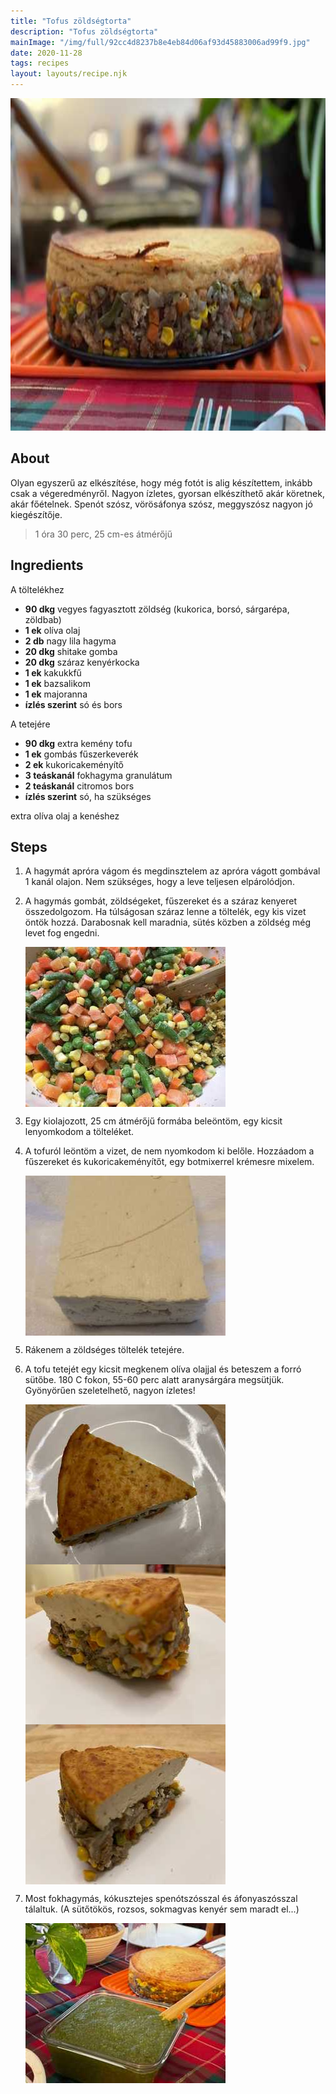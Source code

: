 ```yaml
---
title: "Tofus zöldségtorta"
description: "Tofus zöldségtorta"
mainImage: "/img/full/92cc4d8237b8e4eb84d06af93d45883006ad99f9.jpg"
date: 2020-11-28
tags: recipes
layout: layouts/recipe.njk
---
```

                            
<p align="center"><a href="https://cookpad.com/hu/receptek/14126391-tofus-zoldsegtorta" rel="Recipe source page"><img width="751" height="532" src="/img/full/92cc4d8237b8e4eb84d06af93d45883006ad99f9.jpg"/></a></p>

## About
<p class="mb-sm">Olyan egyszerű az elkészítése, hogy még fotót is alig készítettem, inkább csak a végeredményről. Nagyon ízletes, gyorsan elkészíthető akár köretnek, akár főételnek. Spenót szósz, vörösáfonya szósz, meggyszósz nagyon jó kiegészítője.</p>

> 1 óra 30 perc, 25 cm-es átmérőjű 

## Ingredients

A töltelékhez
* **90 dkg** vegyes fagyasztott zöldség (kukorica, borsó, sárgarépa, zöldbab)
* **1 ek** olíva olaj
* **2 db** nagy lila hagyma
* **20 dkg** shitake gomba
* **20 dkg** száraz kenyérkocka
* **1 ek** kakukkfű
* **1 ek** bazsalikom
* **1 ek** majoranna
* **ízlés szerint** só és bors

A tetejére
* **90 dkg** extra kemény tofu
* **1 ek** gombás fűszerkeverék
* **2 ek** kukoricakeményítő
* **3 teáskanál** fokhagyma granulátum
* **2 teáskanál** citromos bors
* **ízlés szerint** só, ha szükséges

extra olíva olaj a kenéshez

## Steps

1. A hagymát apróra vágom és megdinsztelem az apróra vágott gombával 1 kanál olajon. Nem szükséges, hogy a leve teljesen elpárolódjon.
 
    <div style="clear: both"/>

2. A hagymás gombát, zöldségeket, fűszereket és a száraz kenyeret összedolgozom. Ha túlságosan száraz lenne a töltelék, egy kis vizet öntök hozzá. Darabosnak kell maradnia, sütés közben a zöldség még levet fog engedni.
 
    <p><img width="320" height="256" align="left" src="/img/full/cb31c4ac2abead8f8b8fbca7bde5c95a67ee4eda.jpg"/></p><div style="clear: both"/>

3. Egy kiolajozott, 25 cm átmérőjű formába beleöntöm, egy kicsit lenyomkodom a tölteléket.
 
    <div style="clear: both"/>

4. A tofuról leöntöm a vizet, de nem nyomkodom ki belőle. Hozzáadom a fűszereket és kukoricakeményítőt, egy botmixerrel krémesre mixelem.
 
    <p><img width="320" height="256" align="left" src="/img/full/ed79cc6b9ca8c4e1e9b1e200ac513890047d3c78.jpg"/></p><div style="clear: both"/>

5. Rákenem a zöldséges töltelék tetejére.
 
    <div style="clear: both"/>

6. A tofu tetejét egy kicsit megkenem olíva olajjal és beteszem a forró sütőbe. 180 C fokon, 55-60 perc alatt aranysárgára megsütjük. Gyönyörűen szeletelhető, nagyon ízletes!
 
    <p><img width="320" height="256" align="left" src="/img/full/966bdc201f65e9b40ef41ee4f849f0b107f066e1.jpg"/></p><p><img width="320" height="256" align="left" src="/img/full/d4bd8f625fdacaa73b42edc393adab296ee57ce4.jpg"/></p><p><img width="320" height="256" align="left" src="/img/full/81aeb3f55ae2c2105419df97a16cec2921acae05.jpg"/></p><div style="clear: both"/>

7. Most fokhagymás, kókusztejes spenótszósszal és áfonyaszósszal tálaltuk. (A sütőtökös, rozsos, sokmagvas kenyér sem maradt el...)
 
    <p><img width="320" height="256" align="left" src="/img/full/94eb7845e9d6c38a8451760a6faaaf2ea082affd.jpg"/></p><div style="clear: both"/>

